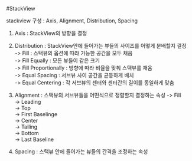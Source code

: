 #StackView  
  
stackview 구성 : Axis, Alignment, Distribution, Spacing  
  
1. Axis : StackView의 방향을 결정   
  
  
2. Distribution : StackView안에 들어가는 뷰들의 사이즈를 어떻게 분배할지 결정  
-> Fill : 스택뷰의 옵션에 따라 가능한 공간을 모두 채움  
-> Fill Equally : 모든 뷰들이 같은 크기  
-> Fill Proportionally : 방향에 따라 비율을 맞춰 스택뷰를 채움  
-> Equal Spacing : 서브뷰 사이 공간을 균등하게 배치  
-> Equal Centering : 각 서브뷰의 센터와 센터간의 길이를 동일하게 맞춤  

3. Alignment : 스택뷰의 서브뷰들을 어떤식으로 정렬할지 결정하는 속성
-> Fill  
-> Leading  
-> Top  
-> First Baselinge  
-> Center  
-> Tailing  
-> Bottom  
-> Last Baseline  

4. Spacing : 스택뷰 안에 들어가는 뷰들의 간격을 조정하는 속성
